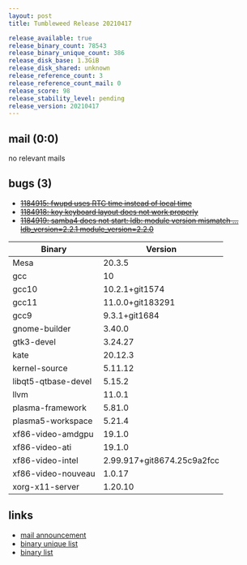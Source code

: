 ```yaml
---
layout: post
title: Tumbleweed Release 20210417

release_available: true
release_binary_count: 78543
release_binary_unique_count: 386
release_disk_base: 1.3GiB
release_disk_shared: unknown
release_reference_count: 3
release_reference_count_mail: 0
release_score: 98
release_stability_level: pending
release_version: 20210417
---
```


## mail (0:0)

no relevant mails

## bugs (3)

<!--more-->

- ~~[1184915: fwupd uses RTC time instead of local time](https://bugzilla.opensuse.org/show_bug.cgi?id=1184915)~~
- ~~[1184918: koy keyboard layout does not work properly](https://bugzilla.opensuse.org/show_bug.cgi?id=1184918)~~
- ~~[1184919: samba4 does not start: ldb: module version mismatch ... ldb_version=2.2.1 module_version=2.2.0](https://bugzilla.opensuse.org/show_bug.cgi?id=1184919)~~

Binary | Version
--- | ---
Mesa | 20.3.5
gcc | 10
gcc10 | 10.2.1+git1574
gcc11 | 11.0.0+git183291
gcc9 | 9.3.1+git1684
gnome-builder | 3.40.0
gtk3-devel | 3.24.27
kate | 20.12.3
kernel-source | 5.11.12
libqt5-qtbase-devel | 5.15.2
llvm | 11.0.1
plasma-framework | 5.81.0
plasma5-workspace | 5.21.4
xf86-video-amdgpu | 19.1.0
xf86-video-ati | 19.1.0
xf86-video-intel | 2.99.917+git8674.25c9a2fcc
xf86-video-nouveau | 1.0.17
xorg-x11-server | 1.20.10

## links

- [mail announcement](https://github.com/boombatower/tumbleweed-review/issues/10)
- [binary unique list](http://download.opensuse.org/history/20210417/rpm.unique.list)
- [binary list](http://download.opensuse.org/history/20210417/rpm.list)
